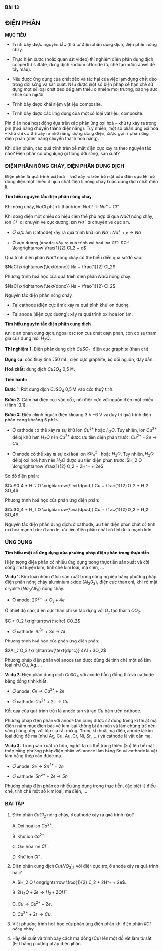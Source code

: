 ### Bài 13

## ĐIỆN PHÂN

**MỤC TIÊU**

- Trình bày được nguyên tắc (thứ tự điện phân dung dịch, điện phân nóng chảy.

- Thực hiện được (hoặc quan sát video) thí nghiệm điện phân dung dịch copper(II) sulfate, dung dịch sodium chloride (tự chế tạo nước Javel để tẩy màu).

- Nêu được ứng dụng của chất dẻo và tác hại của việc lạm dụng chất dẻo trong đời sống và sản xuất. Nêu được một số biện pháp để hạn chế sử dụng một số loại chất dẻo để giảm thiểu ô nhiễm môi trường, bảo vệ sức khoẻ con người.

- Trình bày được khái niệm vật liệu composite.

- Trình bày được các ứng dụng của một số loại vật liệu, composite.

Pin điện hoá hoạt động dựa trên các phản ứng oxi hoá – khử tự xảy ra trong pin (hoá năng chuyển thành điện năng). Tuy nhiên, một số phản ứng oxi hoá – khử chỉ có thể xảy ra nhờ năng lượng dòng điện, được gọi là phản ứng điện phân (điện năng chuyển thành hoá năng).

Khi điện phân, các quá trình trên bề mặt điện cực xảy ra theo nguyên tắc nào? Điện phân có ứng dụng gì trong đời sống, sản xuất?

### ĐIỆN PHÂN NÓNG CHẢY, ĐIỆN PHÂN DUNG DỊCH

Điện phân là quá trình oxi hoá – khử xảy ra trên bề mặt các điện cực khi có dòng điện một chiều đi qua chất điện li nóng chảy hoặc dung dịch chất điện li.

**Tìm hiểu nguyên tắc điện phân nóng chảy**

Khi nóng chảy, $NaCl$ phân li thành ion: $NaCl \longrightarrow Na^+ + Cl^-$

Khi đóng điện một chiều có hiệu điện thế phù hợp đi qua $NaCl$ nóng chảy, ion $Cl^-$ di chuyển về cực dương, ion $Na^+$ di chuyển về cực âm.

- Ở cực âm (cathode) xảy ra quá trình khử ion $Na^+$:
    $Na^+ + e \longrightarrow Na$

- Ở cực dương (anode) xảy ra quá trình oxi hoá ion $Cl^-$:
    $Cl^- \longrightarrow \frac{1}{2} Cl_2 + e$

Quá trình điện phân $NaCl$ nóng chảy có thể biểu diễn qua sơ đồ sau:

$NaCl \xrightarrow{\text{dpnc}} Na + \frac{1}{2} Cl_2$

Phương trình hoá học của quá trình điện phân $NaCl$ nóng chảy:

$NaCl \xrightarrow{\text{dpnc}} Na + \frac{1}{2} Cl_2$

Nguyên tắc điện phân nóng chảy:

- Tại cathode (điện cực âm): xảy ra quá trình khử ion dương.

- Tại anode (điện cực dương): xảy ra quá trình oxi hoá ion âm.

**Tìm hiểu nguyên tắc điện phân dung dịch**

Khi điện phân dung dịch, ngoài các ion của chất điện phân, còn có sự tham gia của dung môi $H_2 O$.

**Thí nghiệm 1.** Điện phân dung dịch $CuSO_4$, điện cực graphite (than chì)

**Dụng cụ:** cốc thuỷ tinh 250 mL, điện cực graphite, bộ đổi nguồn, dây dẫn.

**Hoá chất:** dung dịch $CuSO_4$ 0,5 M.

**Tiến hành:**

**Bước 1:** Rót dung dịch $CuSO_4$ 0,5 M vào cốc thuỷ tinh.

**Bước 2:** Cắm hai điện cực vào cốc, nối điện cực với nguồn điện một chiều (Hình 13.1).

**Bước 3:** Điều chỉnh nguồn điện khoảng $3$ V $- 6$ V và duy trì quá trình điện phân trong khoảng 5 phút.

- Ở cathode có thể xảy ra sự khử ion $Cu^{2+}$ hoặc $H_2 O$. Tuy nhiên, ion $Cu^{2+}$ dễ bị khử hơn $H_2 O$ nên $Cu^{2+}$ được ưu tiên điện phân trước:
    $Cu^{2+} + 2e \longrightarrow Cu$

- Ở anode có thể xảy ra sự oxi hoá ion $SO_4^{2-}$ hoặc $H_2 O$. Tuy nhiên, $H_2 O$ dễ bị oxi hoá hơn nên $H_2 O$ được ưu tiên điện phân trước:
    $H_2 O \longrightarrow \frac{1}{2} O_2 + 2H^+ + 2e$

Sơ đồ điện phân:

$CuSO_4 + H_2 O \xrightarrow{\text{dpdd}} Cu + \frac{1}{2} O_2 + H_2 SO_4$

Phương trình hoá học của phản ứng điện phân:

$CuSO_4 + H_2 O \xrightarrow{\text{dpdd}} Cu + \frac{1}{2} O_2 + H_2 SO_4$

Nguyên tắc điện phân dung dịch: ở cathode, ưu tiên điện phân chất có tính oxi hoá mạnh hơn; ở anode, ưu tiên điện phân chất có tính khử mạnh hơn.

### ỨNG DỤNG

**Tìm hiểu một số ứng dụng của phương pháp điện phân trong thực tiễn**

Hiện tượng điện phân có nhiều ứng dụng trong thực tiễn sản xuất và đời sống như luyện kim, tinh chế kim loại, mạ điện, …

**Ví dụ 1:** Kim loại nhôm được sản xuất trong công nghiệp bằng phương pháp điện phân nóng chảy aluminium oxide ($Al_2 O_3$), điện cực than chì, khi có mặt cryolite ($Na_3 AlF_6$) nóng chảy.

- Ở anode:
    $2O^{2-} \longrightarrow O_2 + 4e$

Ở nhiệt độ cao, điện cực than chì sẽ tác dụng với $O_2$ tạo thành $CO_2$.

$C + O_2 \xrightarrow{t^\circ} CO_2$

- Ở cathode:
    $Al^{3+} + 3e \longrightarrow Al$

Phương trình hoá học của phản ứng điện phân:

$2Al_2 O_3 \xrightarrow{\text{dpnc}} 4Al + 3O_2$

Phương pháp điện phân với anode tan được dùng để tinh chế một số kim loại như Cu, Ag, …

**Ví dụ 2:** Điện phân dung dịch $CuSO_4$ với anode bằng đồng thô và cathode bằng đồng tinh khiết.

- Ở anode:
    $Cu \longrightarrow Cu^{2+} + 2e$

- Ở cathode:
    $Cu^{2+} + 2e \longrightarrow Cu$

Kết quả của quá trình trên là anode tan và tạo $Cu$ bám trên cathode.

Phương pháp điện phân với anode tan cũng được sử dụng trong kĩ thuật mạ điện nhằm mục đích bảo vệ kim loại không bị ăn mòn và làm chúng trở nên sáng bóng, đẹp với lớp mạ rất mỏng. Trong kĩ thuật mạ điện, anode là kim loại dùng để mạ (như Ag, Cu, Au, Cr, Ni, Sn, …) và cathode là vật cần mạ.

**Ví dụ 3:** Trong sản xuất vỏ hộp, người ta có thể tráng thiếc (Sn) lên bề mặt thép bằng phương pháp điện phân với anode làm bằng Sn và cathode là vật làm bằng thép cần được mạ.

- Ở anode:
    $Sn \longrightarrow Sn^{2+} + 2e$

- Ở cathode:
    $Sn^{2+} + 2e \longrightarrow Sn$

Phương pháp điện phân có nhiều ứng dụng trong thực tiễn, đặc biệt là điều chế, tinh chế một số kim loại, mạ điện, …

### BÀI TẬP

1. Điện phân $CaCl_2$ nóng chảy, ở cathode xảy ra quá trình nào?

   A. Oxi hoá ion $Ca^{2+}$.

   B. Khử ion $Ca^{2+}$.

   C. Oxi hoá ion $Cl^-$.

   D. Khử ion $Cl^-$.

2. Điện phân dung dịch $Cu(NO_3)_2$ với điện cực trơ, ở anode xảy ra quá trình nào?

   A. $H_2 O \longrightarrow \frac{1}{2} O_2 + 2H^+ + 2e$.

   B. $2H_2 O + 2e \longrightarrow H_2 + 2OH^-$.

   C. $Cu \longrightarrow Cu^{2+} + 2e$.

   D. $Cu^{2+} + 2e \longrightarrow Cu$.

3. Viết phương trình hoá học của phản ứng điện phân khi điện phân $KCl$ nóng chảy.

4. Hãy đề xuất và trình bày cách mạ đồng (Cu) lên một đồ vật làm từ sắt (Fe) bằng phương pháp điện phân.
